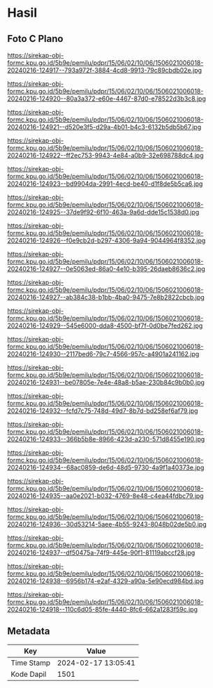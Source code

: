 # Hasil

## Foto C Plano

https://sirekap-obj-formc.kpu.go.id/5b9e/pemilu/pdpr/15/06/02/10/06/1506021006018-20240216-124917--793a972f-3884-4cd8-9913-79c89cbdb02e.jpg

https://sirekap-obj-formc.kpu.go.id/5b9e/pemilu/pdpr/15/06/02/10/06/1506021006018-20240216-124920--80a3a372-e60e-4467-87d0-e78522d3b3c8.jpg

https://sirekap-obj-formc.kpu.go.id/5b9e/pemilu/pdpr/15/06/02/10/06/1506021006018-20240216-124921--d520e3f5-d29a-4b01-b4c3-6132b5db5b67.jpg

https://sirekap-obj-formc.kpu.go.id/5b9e/pemilu/pdpr/15/06/02/10/06/1506021006018-20240216-124922--ff2ec753-9943-4e84-a0b9-32e698788dc4.jpg

https://sirekap-obj-formc.kpu.go.id/5b9e/pemilu/pdpr/15/06/02/10/06/1506021006018-20240216-124923--bd9904da-2991-4ecd-be40-d1f8de5b5ca6.jpg

https://sirekap-obj-formc.kpu.go.id/5b9e/pemilu/pdpr/15/06/02/10/06/1506021006018-20240216-124925--37de9f92-6f10-463a-9a6d-dde15c1538d0.jpg

https://sirekap-obj-formc.kpu.go.id/5b9e/pemilu/pdpr/15/06/02/10/06/1506021006018-20240216-124926--f0e9cb2d-b297-4306-9a94-9044964f8352.jpg

https://sirekap-obj-formc.kpu.go.id/5b9e/pemilu/pdpr/15/06/02/10/06/1506021006018-20240216-124927--0e5063ed-86a0-4e10-b395-26daeb8636c2.jpg

https://sirekap-obj-formc.kpu.go.id/5b9e/pemilu/pdpr/15/06/02/10/06/1506021006018-20240216-124927--ab384c38-b1bb-4ba0-9475-7e8b2822cbcb.jpg

https://sirekap-obj-formc.kpu.go.id/5b9e/pemilu/pdpr/15/06/02/10/06/1506021006018-20240216-124929--545e6000-dda8-4500-bf7f-0d0be7fed262.jpg

https://sirekap-obj-formc.kpu.go.id/5b9e/pemilu/pdpr/15/06/02/10/06/1506021006018-20240216-124930--2117bed6-79c7-4566-957c-a4901a241162.jpg

https://sirekap-obj-formc.kpu.go.id/5b9e/pemilu/pdpr/15/06/02/10/06/1506021006018-20240216-124931--be07805e-7e4e-48a8-b5ae-230b84c9b0b0.jpg

https://sirekap-obj-formc.kpu.go.id/5b9e/pemilu/pdpr/15/06/02/10/06/1506021006018-20240216-124932--fcfd7c75-748d-49d7-8b7d-bd258ef6af79.jpg

https://sirekap-obj-formc.kpu.go.id/5b9e/pemilu/pdpr/15/06/02/10/06/1506021006018-20240216-124933--366b5b8e-8966-423d-a230-571d8455e190.jpg

https://sirekap-obj-formc.kpu.go.id/5b9e/pemilu/pdpr/15/06/02/10/06/1506021006018-20240216-124934--68ac0859-de6d-48d5-9730-4a9f1a40373e.jpg

https://sirekap-obj-formc.kpu.go.id/5b9e/pemilu/pdpr/15/06/02/10/06/1506021006018-20240216-124935--aa0e2021-b032-4769-8e48-c4ea44fdbc79.jpg

https://sirekap-obj-formc.kpu.go.id/5b9e/pemilu/pdpr/15/06/02/10/06/1506021006018-20240216-124936--30d53214-5aee-4b55-9243-8048b02de5b0.jpg

https://sirekap-obj-formc.kpu.go.id/5b9e/pemilu/pdpr/15/06/02/10/06/1506021006018-20240216-124937--df50475a-74f9-445e-90f1-81119abccf28.jpg

https://sirekap-obj-formc.kpu.go.id/5b9e/pemilu/pdpr/15/06/02/10/06/1506021006018-20240216-124938--6956b174-e2af-4329-a90a-5e90ecd984bd.jpg

https://sirekap-obj-formc.kpu.go.id/5b9e/pemilu/pdpr/15/06/02/10/06/1506021006018-20240216-124918--110c6d05-85fe-4440-8fc6-662a1283f59c.jpg


## Metadata

| Key        | Value               |
| ---------- | ------------------- |
| Time Stamp | 2024-02-17 13:05:41 |
| Kode Dapil | 1501                |



